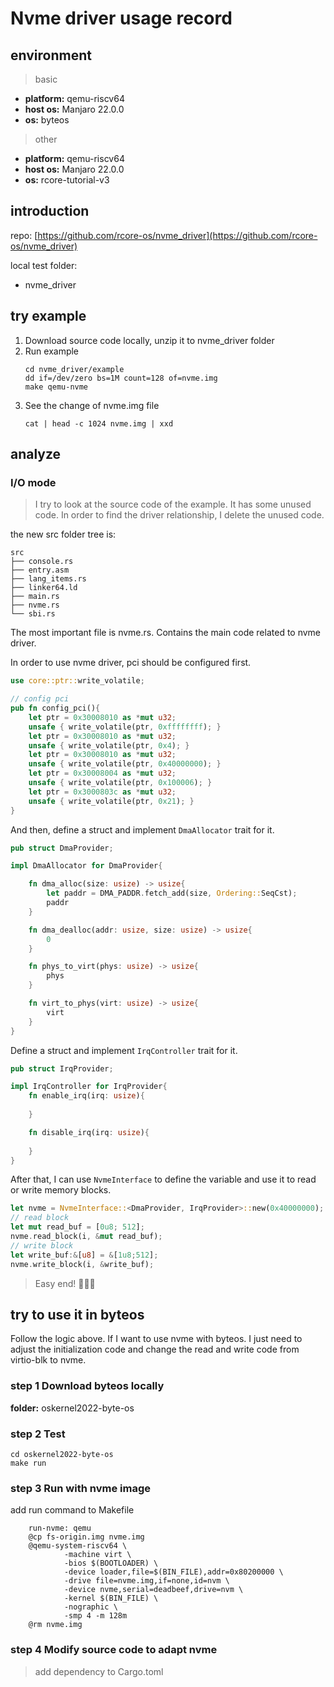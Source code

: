 # Nvme driver usage record

## environment

> basic
- __platform:__ qemu-riscv64
- __host os:__ Manjaro 22.0.0
- __os:__ byteos

> other
- __platform:__ qemu-riscv64
- __host os:__ Manjaro 22.0.0
- __os:__ rcore-tutorial-v3

## introduction

repo: [https://github.com/rcore-os/nvme_driver](https://github.com/rcore-os/nvme_driver)

local test folder: 
- nvme_driver

## try example

1. Download source code locally, unzip it to nvme_driver folder
2. Run example
    ```shell
    cd nvme_driver/example
    dd if=/dev/zero bs=1M count=128 of=nvme.img
    make qemu-nvme
    ```
3. See the change of nvme.img file
    ```shell
    cat | head -c 1024 nvme.img | xxd
    ```

## analyze

### I/O mode
> I try to look at the source code of the example. It has some unused code. In order to find the driver relationship, I delete the unused code.

the new src folder tree is:
```plain
src
├── console.rs
├── entry.asm
├── lang_items.rs
├── linker64.ld
├── main.rs
├── nvme.rs
└── sbi.rs
```

The most important file is nvme.rs. Contains the main code related to nvme driver.

In order to use nvme driver, pci should be configured first.

```rust
use core::ptr::write_volatile;

// config pci
pub fn config_pci(){
    let ptr = 0x30008010 as *mut u32;
    unsafe { write_volatile(ptr, 0xffffffff); }
    let ptr = 0x30008010 as *mut u32;
    unsafe { write_volatile(ptr, 0x4); }
    let ptr = 0x30008010 as *mut u32;
    unsafe { write_volatile(ptr, 0x40000000); }
    let ptr = 0x30008004 as *mut u32;
    unsafe { write_volatile(ptr, 0x100006); }
    let ptr = 0x3000803c as *mut u32;
    unsafe { write_volatile(ptr, 0x21); }
}
```

And then, define a struct and implement `DmaAllocator` trait for it.

```rust
pub struct DmaProvider;

impl DmaAllocator for DmaProvider{

    fn dma_alloc(size: usize) -> usize{
        let paddr = DMA_PADDR.fetch_add(size, Ordering::SeqCst);
        paddr
    }

    fn dma_dealloc(addr: usize, size: usize) -> usize{
        0
    }

    fn phys_to_virt(phys: usize) -> usize{
        phys
    }

    fn virt_to_phys(virt: usize) -> usize{
        virt
    }
}
```

Define a struct and implement `IrqController` trait for it.

```rust
pub struct IrqProvider;

impl IrqController for IrqProvider{
    fn enable_irq(irq: usize){
        
    }

    fn disable_irq(irq: usize){
        
    }
}
```

After that, I can use `NvmeInterface` to define the variable and use it to read or write memory blocks.


```rust
let nvme = NvmeInterface::<DmaProvider, IrqProvider>::new(0x40000000);
// read block
let mut read_buf = [0u8; 512];
nvme.read_block(i, &mut read_buf);
// write block
let write_buf:&[u8] = &[1u8;512];
nvme.write_block(i, &write_buf);
```

> Easy end! 🎉🎉🎉

## try to use it in byteos

Follow the logic above. If I want to use nvme with byteos. I just need to adjust the initialization code and change the read and write code from virtio-blk to nvme.

### step 1 Download byteos locally

__folder:__ oskernel2022-byte-os

### step 2 Test 

```shell
cd oskernel2022-byte-os
make run
```

### step 3 Run with nvme image

add run command to Makefile
```shell
    run-nvme: qemu
	@cp fs-origin.img nvme.img
	@qemu-system-riscv64 \
            -machine virt \
            -bios $(BOOTLOADER) \
            -device loader,file=$(BIN_FILE),addr=0x80200000 \
			-drive file=nvme.img,if=none,id=nvm \
			-device nvme,serial=deadbeef,drive=nvm \
			-kernel $(BIN_FILE) \
			-nographic \
			-smp 4 -m 128m
	@rm nvme.img    
```

### step 4 Modify source code to adapt nvme

> add dependency to Cargo.toml

```toml

```